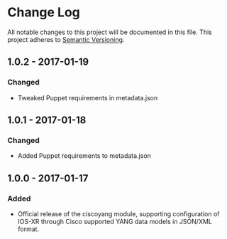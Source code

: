 # Change Log
All notable changes to this project will be documented in this file.
This project adheres to [Semantic Versioning](http://semver.org/).

## 1.0.2 - 2017-01-19
### Changed
- Tweaked Puppet requirements in metadata.json

## 1.0.1 - 2017-01-18
### Changed
- Added Puppet requirements to metadata.json

## 1.0.0 - 2017-01-17
### Added
- Official release of the ciscoyang module, supporting configuration of IOS-XR through Cisco supported YANG data models in JSON/XML format.
